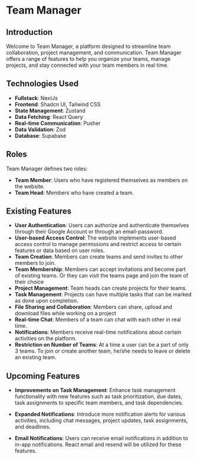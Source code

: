 # Team Manager

## Introduction

Welcome to Team Manager, a platform designed to streamline team collaboration, project management, and communication. Team Manager offers a range of features to help you organize your teams, manage projects, and stay connected with your team members in real time.

## Technologies Used

- **Fullstack**: NextJs
- **Frontend**: Shadcn UI, Tailwind CSS
- **State Management**: Zustand
- **Data Fetching**: React Query
- **Real-time Communication**: Pusher
- **Data Validation**: Zod
- **Database**: Supabase

## Roles

Team Manager defines two roles:

- **Team Member**: Users who have registered themselves as members on the website.
- **Team Head**: Members who have created a team.

## Existing Features

- **User Authentication**: Users can authorize and authenticate themselves through their Google Account or through an email-password.
- **User-based Access Control**: The website implements user-based access control to manage permissions and restrict access to certain features or data based on user roles.
- **Team Creation**: Members can create teams and send invites to other members to join.
- **Team Membership**: Members can accept invitations and become part of existing teams. Or they can visit the teams page and join the team of their choice
- **Project Management**: Team heads can create projects for their teams.
- **Task Management**: Projects can have multiple tasks that can be marked as done upon completion.
- **File Sharing and Collaboration**: Members can share, upload and download files while working on a project
- **Real-time Chat**: Members of a team can chat with each other in real time.
- **Notifications**: Members receive real-time notifications about certain activities on the platform.
- **Restriction on Number of Teams**: At a time a user can be a part of only 3 teams. To join or create another team, he/she needs to leave or delete an existing team.

## Upcoming Features


- **Improvements on Task Management**: Enhance task management functionality with new features such as task prioritization, due dates, task assignments to specific team members, and task dependencies.

- **Expanded Notifications**: Introduce more notification alerts for various activities, including chat messages, project updates, task assignments, and deadlines.

- **Email Notifications**: Users can receive email notifications in addition to in-app notifications. React email and resend will be utilized for these features.
